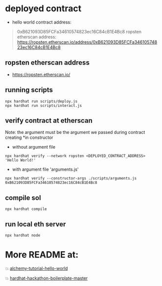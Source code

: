 # deployed contract
- hello world contract address: 
> 0xB621093D85FCFa34610574823ec16C84cB1E4Bc8
> ropsten etherscan address: https://ropsten.etherscan.io/address/0xB621093D85FCFa34610574823ec16C84cB1E4Bc8

## ropsten etherscan address
- https://ropsten.etherscan.io/

## running scripts
```
npx hardhat run scripts/deploy.js
npx hardhat run scripts/interact.js

```
## verify contract at etherscan
Note: the argument must be the argument we passed during contract creating *in constructor

- without argument file
```
npx hardhat verify --network ropsten <DEPLOYED_CONTRACT_ADDRESS> 'Hello World!'
```

- with argument file 'arguments.js'
```
npx hardhat verify --constructor-args ./scripts/arguments.js 0xB621093D85FCFa34610574823ec16C84cB1E4Bc8

```

## compile sol
```
npx hardhat compile
```

## run local eth server
```
npx hardhat node
```

# More README at:
:boom: [alchemy-tutorial-hello-world](./others_project/alchemy-tutorial-hello-world/README.md)

:boom: [hardhat-hackathon-boilerplate-master](./others_project/hardhat-hackathon-boilerplate-master/README.md)